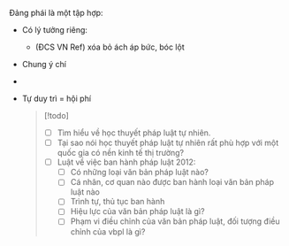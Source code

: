 Đảng phái là một tập hợp:
* Có lý tưởng riêng:
	* (ĐCS VN Ref) xóa bỏ ách áp bức, bóc lột
* Chung ý chí
* 
* Tự duy trì = hội phí
  
  > [!todo] 
  > * [ ] Tìm hiểu về học thuyết pháp luật tự nhiên.
  > * [ ] Tại sao nói học thuyết pháp luật tự nhiên rất phù hợp với một quốc gia có nền kinh tế thị trường?
  > * [ ] Luật về việc ban hành pháp luật 2012:
  > 	* [ ] Có những loại văn bản pháp luật nào?
  > 	* [ ] Cá nhân, cơ quan nào được ban hành loại văn bản pháp luật nào
  > 	* [ ] Trình tự, thủ tục ban hành
  > 	* [ ] Hiệu lực của văn bản pháp luật là gì?
  > 	* [ ] Phạm vi điều chỉnh của văn bản pháp luật, đối tượng điều chỉnh của vbpl là gì?
  
  


